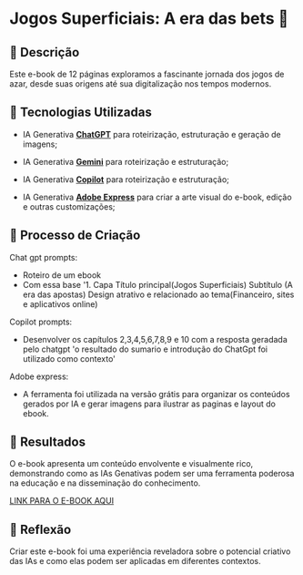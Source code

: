 # Jogos Superficiais: A era das bets :dart:

## 📒 Descrição
Este e-book de 12 páginas exploramos a fascinante jornada dos jogos de azar, desde suas origens até sua digitalização nos tempos modernos.

## 🤖 Tecnologias Utilizadas
- IA Generativa **[ChatGPT](https://chat.openai.com)** para roteirização, estruturação e geração de imagens;
- IA Generativa **[Gemini](https://gemini.google.com)** para roteirização e estruturação;
- IA Generativa **[Copilot](https://copilot.microsoft.com)** para roteirização e estruturação;

- IA Generativa **[Adobe Express](https://www.adobe.com/express/)** para criar a arte visual do e-book, edição e outras customizações;

## 🧐 Processo de Criação
Chat gpt prompts:
 - Roteiro de um ebook
 - Com essa base '1. Capa
    Título principal(Jogos Superficiais)
    Subtítulo (A era das apostas)
    Design atrativo e relacionado ao tema(Financeiro, sites e aplicativos online)

Copilot prompts:
 - Desenvolver os capítulos 2,3,4,5,6,7,8,9 e 10 com a resposta geradada pelo chatgpt 'o resultado do sumario e introdução do ChatGpt foi utilizado como contexto'

Adobe express:
 - A ferramenta foi utilizada na versão grátis para organizar os conteúdos gerados por IA e gerar imagens para ilustrar as paginas e layout do ebook.
 
## 🚀 Resultados
O e-book apresenta um conteúdo envolvente e visualmente rico, demonstrando como as IAs Genativas podem ser uma ferramenta poderosa na educação e na disseminação do conhecimento.

[LINK PARA O E-BOOK AQUI]()

## 💭 Reflexão
Criar este e-book foi uma experiência reveladora sobre o potencial criativo das IAs e como elas podem ser aplicadas em diferentes contextos.

